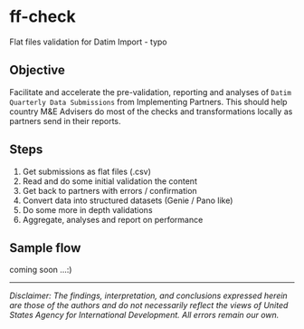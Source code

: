 # ff-check
Flat files validation for Datim Import - typo

## Objective
Facilitate and accelerate the pre-validation, reporting and analyses of `Datim Quarterly Data Submissions` from Implementing Partners. This should help country M&E Advisers do most of the checks and transformations locally as partners send in their reports. 

## Steps

1. Get submissions as flat files (.csv)
2. Read and do some initial validation the content
3. Get back to partners with errors / confirmation
4. Convert data into structured datasets (Genie / Pano like)
5. Do some more in depth validations
6. Aggregate, analyses and report on performance

## Sample flow

coming soon ...:)

---

*Disclaimer: The findings, interpretation, and conclusions expressed herein are those of the authors and do not necessarily reflect the views of United States Agency for International Development. All errors remain our own.*